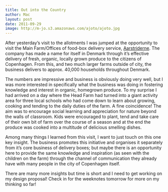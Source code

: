 ```yaml
---
title: Out into the Country
author: Mac
layout: post
date: 2011-09-29
image: http://m-jo.s3.amazonaws.com/ajoto/ajoto.jpg
---
```


After yesterday&#8217;s visit to the allotments I was jumped at the opportunity to visit the Main Farm/Offices of food-box delivery service, [Aarstriderne][1]. The company has made a name for itself in Denmark through it&#8217;s effective delivery of fresh, organic, locally grown produce to the citizens of Copenhagen. From this, and two much larger farms outside of city, the business delivers to approx. 40,000 households throughout Denmark. 

The numbers are impressive and business is obviously doing very well, but I was more interested in specifically what the business was doing in fostering knowledge and interest in organic, homegrown produce. To my surprise I had arrived on a day where the Head Farm had turned into a giant activity area for three local schools who had come down to learn about growing, cooking and tending to the daily duties of the farm. A fine coincidence! The aim was to encourage social learning and appreciation for nature beyond the walls of classroom. Kids were encouraged to plant, tend and take care of their own bit of farm over the course of a season and at the end the produce was cooked into a multitude of delicious smelling dishes. 

Among many things I learned from this visit, I want to just touch on this one key insight. The business promotes this initiative and organises it separately from it&#8217;s core business of delivery boxes; but maybe there is an opportunity here to provide the same knowledge and inspiration (as seen with the children on the farm) through the channel of communication they already have with many people in the city of Copenhagen itself.

There are many more insights but time is short and I need to get working on my design proposal! Check in for the weeknotes tomorrow for more on my thinking so far!

 [1]: http://www.aarstiderne.com